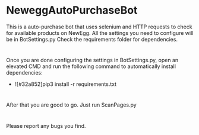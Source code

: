 # NeweggAutoPurchaseBot

This is a auto-purchase bot that uses selenium and HTTP requests to check for available products on NewEgg. All the settings you need to configure will be in BotSettings.py Check the requirements folder for dependencies.
# 
Once you are done configuring the settings in BotSettings.py, open an elevated CMD and run the following command to automatically install dependencies:  
- ![#32a852]pip3 install -r requirements.txt
#
After that you are good to go. 
Just run ScanPages.py
#

Please report any bugs you find.
